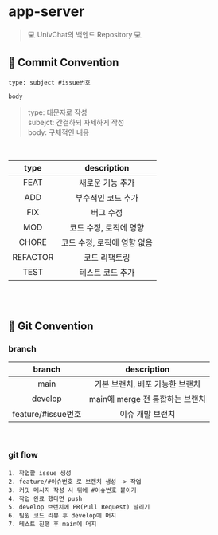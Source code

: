 # app-server
> 💻 UnivChat의 백엔드 Repository 💻 

## 📌 Commit Convention
```
type: subject #issue번호

body
```
> type: 대문자로 작성 </br>
subejct: 간결하되 자세하게 작성 </br>
body: 구체적인 내용

</br>

|type|description|
|:---:|:---:|
|FEAT|새로운 기능 추가|
|ADD|부수적인 코드 추가|
|FIX|버그 수정|
|MOD|코드 수정, 로직에 영향|
|CHORE|코드 수정, 로직에 영향 없음|
|REFACTOR|코드 리팩토링|
|TEST|테스트 코드 추가|



</br></br>

## 📌 Git Convention
### branch
|branch|description|
|:---:|:---:|
|main|기본 브랜치, 배포 가능한 브랜치|
|develop|main에 merge 전 통합하는 브랜치|
|feature/#issue번호|이슈 개발 브랜치|

</br>

### git flow
```
1. 작업할 issue 생성
2. feature/#이슈번호 로 브랜치 생성 -> 작업
3. 커밋 메시지 작성 시 뒤에 #이슈번호 붙이기
4. 작업 완료 했다면 push
5. develop 브랜치에 PR(Pull Request) 날리기
6. 팀원 코드 리뷰 후 develop에 머지
7. 테스트 진행 후 main에 머지
```
